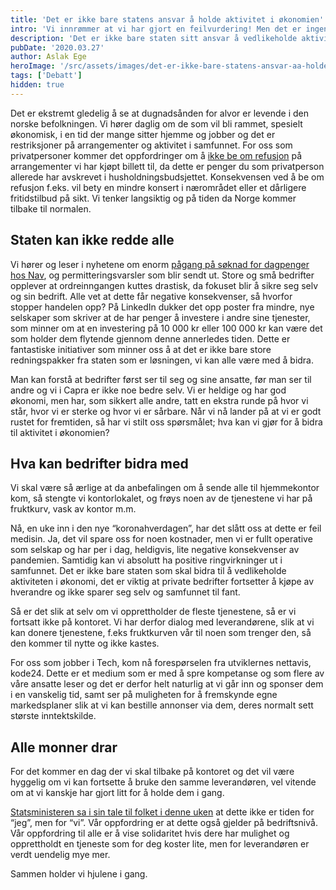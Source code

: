 ```yaml
---
title: 'Det er ikke bare statens ansvar å holde aktivitet i økonomien'
intro: 'Vi innrømmer at vi har gjort en feilvurdering! Men det er ingen skam i å snu. Her kommer vår oppfordring til å ikke la andre gjøre det samme.'
description: 'Det er ikke bare staten sitt ansvar å vedlikeholde aktiviteten i økonomi under koronakrisen, private bedrifter må fortsette å kjøpe av hverandre >>'
pubDate: '2020.03.27'
author: Aslak Ege
heroImage: '/src/assets/images/det-er-ikke-bare-statens-ansvar-aa-holde-aktivitet-i-okonomien.webp'
tags: ['Debatt']
hidden: true
---
```


Det er ekstremt gledelig å se at dugnadsånden for alvor er levende i den norske befolkningen. Vi hører daglig om de som vil bli rammet, spesielt økonomisk, i en tid der mange sitter hjemme og jobber og det er restriksjoner på arrangementer og aktivitet i samfunnet. For oss som privatpersoner kommer det oppfordringer om å [ikke be om refusjon](https://www.nrk.no/tromsogfinnmark/oppfordrer-folk-til-a-ikke-be-om-pengene-tilbake-fra-arrangementer-1.14940439) på arrangementer vi har kjøpt billett til, da dette er penger du som privatperson allerede har avskrevet i husholdningsbudsjettet. Konsekvensen ved å be om refusjon f.eks. vil bety en mindre konsert i nærområdet eller et dårligere fritidstilbud på sikt. Vi tenker langsiktig og på tiden da Norge kommer tilbake til normalen.

## Staten kan ikke redde alle

Vi hører og leser i nyhetene om enorm [pågang på søknad for dagpenger hos Nav](https://www.nrk.no/nordland/strommer-til-nav-for-dagpenger-etter-korona-permitteringer_-opplever-sprengt-kapasitet-1.14947937), og permitteringsvarsler som blir sendt ut. Store og små bedrifter opplever at ordreinngangen kuttes drastisk, da fokuset blir å sikre seg selv og sin bedrift. Alle vet at dette får negative konsekvenser, så hvorfor stopper handelen opp? På LinkedIn dukker det opp poster fra mindre, nye selskaper som skriver at de har penger å investere i andre sine tjenester, som minner om at en investering på 10 000 kr eller 100 000 kr kan være det som holder dem flytende gjennom denne annerledes tiden. Dette er fantastiske initiativer som minner oss å at det er ikke bare store redningspakker fra staten som er løsningen, vi kan alle være med å bidra.

Man kan forstå at bedrifter først ser til seg og sine ansatte, før man ser til andre og vi i Capra er ikke noe bedre selv. Vi er heldige og har god økonomi, men har, som sikkert alle andre, tatt en ekstra runde på hvor vi står, hvor vi er sterke og hvor vi er sårbare. Når vi nå lander på at vi er godt rustet for fremtiden, så har vi stilt oss spørsmålet; hva kan vi gjør for å bidra til aktivitet i økonomien?

## Hva kan bedrifter bidra med

Vi skal være så ærlige at da anbefalingen om å sende alle til hjemmekontor kom, så stengte vi kontorlokalet, og frøys noen av de tjenestene vi har på fruktkurv, vask av kontor m.m.

Nå, en uke inn i den nye “koronahverdagen”, har det slått oss at dette er feil medisin. Ja, det vil spare oss for noen kostnader, men vi er fullt operative som selskap og har per i dag, heldigvis, lite negative konsekvenser av pandemien. Samtidig kan vi absolutt ha positive ringvirkninger ut i samfunnet. Det er ikke bare staten som skal bidra til å vedlikeholde aktiviteten i økonomi, det er viktig at private bedrifter fortsetter å kjøpe av hverandre og ikke sparer seg selv og samfunnet til fant.

Så er det slik at selv om vi opprettholder de fleste tjenestene, så er vi fortsatt ikke på kontoret. Vi har derfor dialog med leverandørene, slik at vi kan donere tjenestene, f.eks fruktkurven vår til noen som trenger den, så den kommer til nytte og ikke kastes.

For oss som jobber i Tech, kom nå forespørselen fra utviklernes nettavis, kode24. Dette er et medium som er med å spre kompetanse og som flere av våre ansatte leser og det er derfor helt naturlig at vi går inn og sponser dem i en vanskelig tid, samt ser på muligheten for å fremskynde egne markedsplaner slik at vi kan bestille annonser via dem, deres normalt sett største inntektskilde.

## Alle monner drar

For det kommer en dag der vi skal tilbake på kontoret og det vil være hyggelig om vi kan fortsette å bruke den samme leverandøren, vel vitende om at vi kanskje har gjort litt for å holde dem i gang.

[Statsministeren sa i sin tale til folket i denne uken](http://www.nrk.no/video/34d1bb36-143c-4564-89d7-f68eff788540) at dette ikke er tiden for “jeg”, men for “vi”. Vår oppfordring er at dette også gjelder på bedriftsnivå. Vår oppfordring til alle er å vise solidaritet hvis dere har mulighet og opprettholdt en tjeneste som for deg koster lite, men for leverandøren er verdt uendelig mye mer.

Sammen holder vi hjulene i gang.